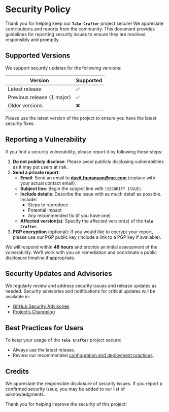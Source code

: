 # Security Policy

Thank you for helping keep our **`Tale Crafter`** project secure! We appreciate contributions and reports from the community. This document provides guidelines for reporting security issues to ensure they are resolved responsibly and promptly.

## Supported Versions

We support security updates for the following versions:

| Version                    | Supported          |
| -------------------------- | ------------------ |
| Latest release             | :white_check_mark: |
| Previous release (1 major) | :white_check_mark: |
| Older versions             | :x:                |

Please use the latest version of the project to ensure you have the latest security fixes.

## Reporting a Vulnerability

If you find a security vulnerability, please report it by following these steps:

1. **Do not publicly disclose**: Please avoid publicly disclosing vulnerabilities as it may put users at risk.
2. **Send a private report**:
   - **Email**: Send an email to **davit.hunanyan@me.com** (replace with your actual contact email).
   - **Subject line**: Begin the subject line with `[SECURITY ISSUE]`.
   - **Include details**: Describe the issue with as much detail as possible. Include:
     - Steps to reproduce
     - Potential impact
     - Any recommended fix (if you have one)
   - **Affected version(s)**: Specify the affected version(s) of the **`Tale Crafter`**.
3. **PGP encryption** (optional): If you would like to encrypt your report, please use our PGP public key (include a link to a PGP key if available).

We will respond within **48 hours** and provide an initial assessment of the vulnerability. We’ll work with you on remediation and coordinate a public disclosure timeline if appropriate.

## Security Updates and Advisories

We regularly review and address security issues and release updates as needed. Security advisories and notifications for critical updates will be available in:

- [GitHub Security Advisories](https://github.com/your-repo/security/advisories)
- [Project’s Changelog](https://github.com/your-repo/releases)

## Best Practices for Users

To keep your usage of the **`Tale Crafter`** project secure:

- Always use the latest release.
- Review our recommended [configuration and deployment practices](https://github.com/your-repo/docs/deployment).

## Credits

We appreciate the responsible disclosure of security issues. If you report a confirmed security issue, you may be added to our list of acknowledgments.

Thank you for helping improve the security of this project!
